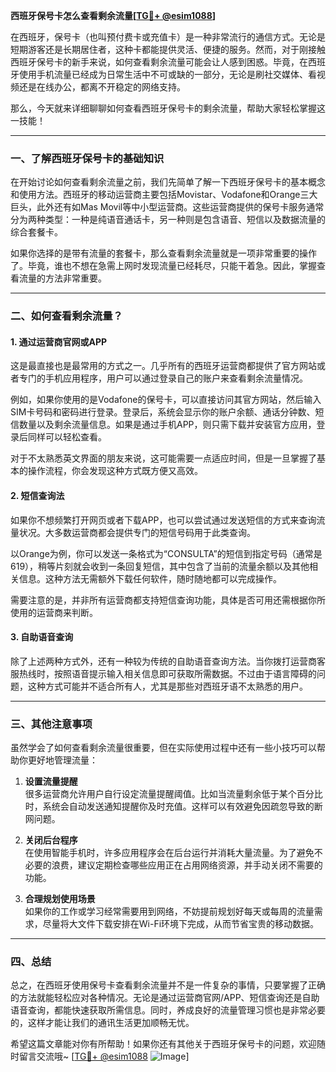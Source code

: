 **西班牙保号卡怎么查看剩余流量[[TG💪+ @esim1088](https://t.me/s/esim1088)]**

在西班牙，保号卡（也叫预付费卡或充值卡）是一种非常流行的通信方式。无论是短期游客还是长期居住者，这种卡都能提供灵活、便捷的服务。然而，对于刚接触西班牙保号卡的新手来说，如何查看剩余流量可能会让人感到困惑。毕竟，在西班牙使用手机流量已经成为日常生活中不可或缺的一部分，无论是刷社交媒体、看视频还是在线办公，都离不开稳定的网络支持。

那么，今天就来详细聊聊如何查看西班牙保号卡的剩余流量，帮助大家轻松掌握这一技能！

---

### **一、了解西班牙保号卡的基础知识**

在开始讨论如何查看剩余流量之前，我们先简单了解一下西班牙保号卡的基本概念和使用方法。西班牙的移动运营商主要包括Movistar、Vodafone和Orange三大巨头，此外还有如Mas Movil等中小型运营商。这些运营商提供的保号卡服务通常分为两种类型：一种是纯语音通话卡，另一种则是包含语音、短信以及数据流量的综合套餐卡。

如果你选择的是带有流量的套餐卡，那么查看剩余流量就是一项非常重要的操作了。毕竟，谁也不想在急需上网时发现流量已经耗尽，只能干着急。因此，掌握查看流量的方法非常重要。

---

### **二、如何查看剩余流量？**

#### **1. 通过运营商官网或APP**
这是最直接也是最常用的方式之一。几乎所有的西班牙运营商都提供了官方网站或者专门的手机应用程序，用户可以通过登录自己的账户来查看剩余流量情况。

例如，如果你使用的是Vodafone的保号卡，可以直接访问其官方网站，然后输入SIM卡号码和密码进行登录。登录后，系统会显示你的账户余额、通话分钟数、短信数量以及剩余流量信息。如果是通过手机APP，则只需下载并安装官方应用，登录后同样可以轻松查看。

对于不太熟悉英文界面的朋友来说，这可能需要一点适应时间，但是一旦掌握了基本的操作流程，你会发现这种方式既方便又高效。

#### **2. 短信查询法**
如果你不想频繁打开网页或者下载APP，也可以尝试通过发送短信的方式来查询流量状况。大多数运营商都会提供专门的短信号码用于此类查询。

以Orange为例，你可以发送一条格式为“CONSULTA”的短信到指定号码（通常是619），稍等片刻就会收到一条回复短信，其中包含了当前的流量余额以及其他相关信息。这种方法无需额外下载任何软件，随时随地都可以完成操作。

需要注意的是，并非所有运营商都支持短信查询功能，具体是否可用还需根据你所使用的运营商来判断。

#### **3. 自助语音查询**
除了上述两种方式外，还有一种较为传统的自助语音查询方法。当你拨打运营商客服热线时，按照语音提示输入相关信息即可获取所需数据。不过由于语言障碍的问题，这种方式可能并不适合所有人，尤其是那些对西班牙语不太熟悉的用户。

---

### **三、其他注意事项**

虽然学会了如何查看剩余流量很重要，但在实际使用过程中还有一些小技巧可以帮助你更好地管理流量：

1. **设置流量提醒**  
   很多运营商允许用户自行设定流量提醒阈值。比如当流量剩余低于某个百分比时，系统会自动发送通知提醒你及时充值。这样可以有效避免因疏忽导致的断网问题。

2. **关闭后台程序**  
   在使用智能手机时，许多应用程序会在后台运行并消耗大量流量。为了避免不必要的浪费，建议定期检查哪些应用正在占用网络资源，并手动关闭不需要的功能。

3. **合理规划使用场景**  
   如果你的工作或学习经常需要用到网络，不妨提前规划好每天或每周的流量需求，尽量将大文件下载安排在Wi-Fi环境下完成，从而节省宝贵的移动数据。

---

### **四、总结**

总之，在西班牙使用保号卡查看剩余流量并不是一件复杂的事情，只要掌握了正确的方法就能轻松应对各种情况。无论是通过运营商官网/APP、短信查询还是自助语音查询，都能快速获取所需信息。同时，养成良好的流量管理习惯也是非常必要的，这样才能让我们的通讯生活更加顺畅无忧。

希望这篇文章能对你有所帮助！如果你还有其他关于西班牙保号卡的问题，欢迎随时留言交流哦~ [[TG💪+ @esim1088](https://t.me/s/esim1088) ![Image](https://i.postimg.cc/4NQfJmqS/Snipaste-2025-05-13-00-14-12.png)]
